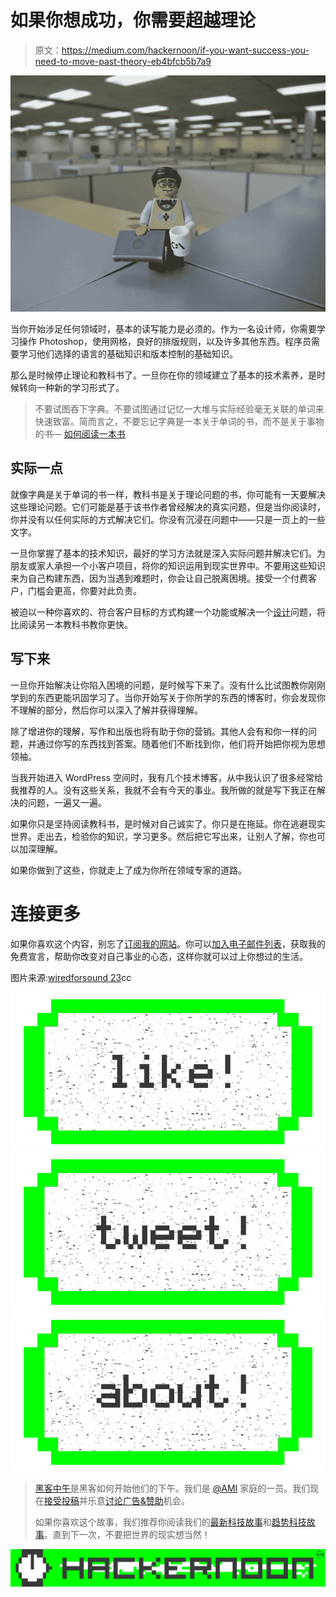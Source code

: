 # 如果你想成功，你需要超越理论

> 原文：<https://medium.com/hackernoon/if-you-want-success-you-need-to-move-past-theory-eb4bfcb5b7a9>

![](img/677d82a121e74f67c809b55c7b56278e.png)

当你开始涉足任何领域时，基本的读写能力是必须的。作为一名设计师，你需要学习操作 Photoshop，使用网格，良好的排版规则，以及许多其他东西。程序员需要学习他们选择的语言的基础知识和版本控制的基础知识。

那么是时候停止理论和教科书了。一旦你在你的领域建立了基本的技术素养，是时候转向一种新的学习形式了。

> 不要试图吞下字典。不要试图通过记忆一大堆与实际经验毫无关联的单词来快速致富。简而言之，不要忘记字典是一本关于单词的书，而不是关于事物的书— [如何阅读一本书](http://curtismchale.ca/recommends/how-to-read-a-book/)

## 实际一点

就像字典是关于单词的书一样，教科书是关于理论问题的书，你可能有一天要解决这些理论问题。它们可能是基于该书作者曾经解决的真实问题，但是当你阅读时，你并没有以任何实际的方式解决它们。你没有沉浸在问题中——只是一页上的一些文字。

一旦你掌握了基本的技术知识，最好的学习方法就是深入实际问题并解决它们。为朋友或家人承担一个小客户项目，将你的知识运用到现实世界中。不要用这些知识来为自己构建东西，因为当遇到难题时，你会让自己脱离困境。接受一个付费客户，门槛会更高，你要对此负责。

被迫以一种你喜欢的、符合客户目标的方式构建一个功能或解决一个[设计](https://hackernoon.com/tagged/design)问题，将比阅读另一本教科书教你更快。

## 写下来

一旦你开始解决让你陷入困境的问题，是时候写下来了。没有什么比试图教你刚刚学到的东西更能巩固学习了。当你开始写关于你所学的东西的博客时，你会发现你不理解的部分，然后你可以深入了解并获得理解。

除了增进你的理解，写作和出版也将有助于你的营销。其他人会有和你一样的问题，并通过你写的东西找到答案。随着他们不断找到你，他们将开始把你视为思想领袖。

当我开始进入 WordPress 空间时，我有几个技术博客，从中我认识了很多经常给我推荐的人。没有这些关系，我就不会有今天的事业。我所做的就是写下我正在解决的问题，一遍又一遍。

如果你只是坚持阅读教科书，是时候对自己诚实了。你只是在拖延。你在逃避现实世界。走出去，检验你的知识，学习更多。然后把它写出来，让别人了解，你也可以加深理解。

如果你做到了这些，你就走上了成为你所在领域专家的道路。

# 连接更多

如果你喜欢这个内容，别忘了[订阅我的网站](http://curtismchale.ca)。你可以[加入电子邮件列表](http://curtismchale.ca/subscribe)，获取我的免费宣言，帮助你改变对自己事业的心态，这样你就可以过上你想过的生活。

图片来源:[wiredforsound 23](https://www.flickr.com/photos/wiredforsound23/6948090750)cc

[![](img/50ef4044ecd4e250b5d50f368b775d38.png)](http://bit.ly/HackernoonFB)[![](img/979d9a46439d5aebbdcdca574e21dc81.png)](https://goo.gl/k7XYbx)[![](img/2930ba6bd2c12218fdbbf7e02c8746ff.png)](https://goo.gl/4ofytp)

> [黑客中午](http://bit.ly/Hackernoon)是黑客如何开始他们的下午。我们是 [@AMI](http://bit.ly/atAMIatAMI) 家庭的一员。我们现在[接受投稿](http://bit.ly/hackernoonsubmission)并乐意[讨论广告&赞助](mailto:partners@amipublications.com)机会。
> 
> 如果你喜欢这个故事，我们推荐你阅读我们的[最新科技故事](http://bit.ly/hackernoonlatestt)和[趋势科技故事](https://hackernoon.com/trending)。直到下一次，不要把世界的现实想当然！

[![](img/be0ca55ba73a573dce11effb2ee80d56.png)](https://goo.gl/Ahtev1)